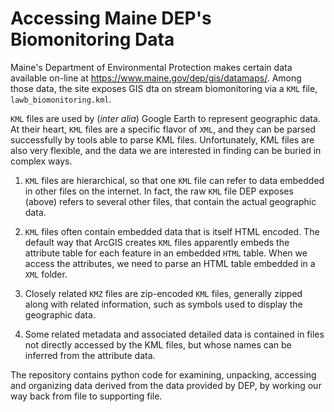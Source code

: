 # Accessing Maine DEP's Biomonitoring Data

Maine's Department of Environmental Protection makes certain data available on-line 
at <https://www.maine.gov/dep/gis/datamaps/>.   Among those data, the site 
exposes GIS dta on stream biomonitoring via a `KML` file, `lawb_biomonitoring.kml`.

`KML` files are used by (*inter alia*) Google Earth to represent geographic data.
At their heart, `KML` files are a specific flavor of `XML`, and they can be parsed
successfully by tools able to parse KML files.  Unfortunately, KML files are also
very flexible, and the data we are interested in finding can be buried in complex
ways.

1. `KML` files are hierarchical, so that one `KML` file can refer to data embedded
   in other files on the internet.  In fact, the raw `KML` file DEP exposes (above)
   refers to several other files, that contain the actual geographic data.

2. `KML` files often contain embedded data that is itself HTML encoded. The default
   way that ArcGIS creates `KML` files apparently embeds the attribute table for each
   feature in an embedded `HTML` table. When we access the attributes, we need to
   parse an HTML table embedded in a `XML` folder.

3.  Closely related `KMZ` files are zip-encoded `KML` files, generally zipped along
    with related information, such as symbols used to display the geographic data.

4.  Some related metadata and associated detailed data is contained in files not
    directly accessed by the KML files, but whose names can be inferred from the 
    attribute data.

The repository contains python code for examining, unpacking, accessing and
organizing data derived from the data provided by DEP, by working our way back 
from file to supporting file.

